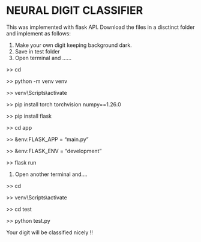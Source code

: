# ﻿NEURAL DIGIT CLASSIFIER

This was implemented with flask API. Download the files in a disctinct folder and implement as follows:

1) Make your own digit keeping background dark.
1) Save in test folder
1) Open terminal and ……

\>> cd <go to where u have the downloaded folders>

\>> python -m venv venv

\>> venv\Scripts\activate

\>> pip install torch torchvision numpy==1.26.0

\>> pip install flask

\>> cd app

\>> &env:FLASK\_APP = “main.py”

\>> &env:FLASK\_ENV = “development”

\>> flask run

1) Open another terminal and….

\>> cd <go to where u have the folders>

\>> venv\Scripts\activate

\>> cd test

\>> python test.py

Your digit will be classified nicely !!
